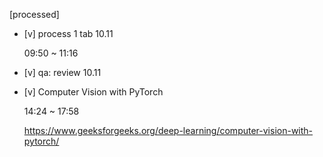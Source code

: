 [processed]

* [v] process 1 tab 10.11

    09:50 ~ 11:16

* [v] qa: review 10.11

* [v] Computer Vision with PyTorch

    14:24 ~ 17:58

    <https://www.geeksforgeeks.org/deep-learning/computer-vision-with-pytorch/>
